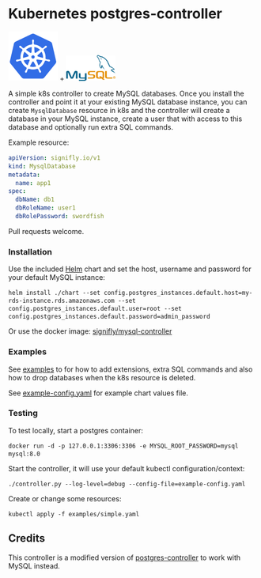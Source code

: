 # Kubernetes postgres-controller

  <img src="https://raw.githubusercontent.com/signifly/mysql-controller/master/img/k8s-logo.png" width="100"> + <img src="https://raw.githubusercontent.com/signifly/mysql-controller/master/img/mysql-logo.png" width="100">

A simple k8s controller to create MySQL databases. Once you install the controller and point it at your existing MySQL database instance, you can create `MysqlDatabase` resource in k8s and the controller will create a database in your MySQL instance, create a user that with access to this database and optionally run extra SQL commands.

Example resource:

```yaml
apiVersion: signifly.io/v1
kind: MysqlDatabase
metadata:
  name: app1
spec:
  dbName: db1
  dbRoleName: user1
  dbRolePassword: swordfish
```

Pull requests welcome.

### Installation

Use the included [Helm](https://helm.sh/) chart and set the host, username and password for your default MySQL instance:

```
helm install ./chart --set config.postgres_instances.default.host=my-rds-instance.rds.amazonaws.com --set config.postgres_instances.default.user=root --set config.postgres_instances.default.password=admin_password
```

Or use the docker image: [signifly/mysql-controller](https://hub.docker.com/r/signifly/mysql-controller)

### Examples

See [examples](examples) to for how to add extensions, extra SQL commands and also how to drop databases when the k8s resource is deleted.

See [example-config.yaml](example-config.yaml) for example chart values file.

### Testing

To test locally, start a postgres container:

```
docker run -d -p 127.0.0.1:3306:3306 -e MYSQL_ROOT_PASSWORD=mysql mysql:8.0
```

Start the controller, it will use your default kubectl configuration/context:

```
./controller.py --log-level=debug --config-file=example-config.yaml
```

Create or change some resources:

```
kubectl apply -f examples/simple.yaml
```

## Credits

This controller is a modified version of [postgres-controller](https://github.com/max-rocket-internet/postgres-controller) to work with MySQL instead.
